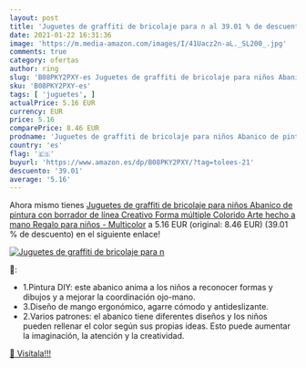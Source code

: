 ```yaml
---
layout: post
title: 'Juguetes de graffiti de bricolaje para n al 39.01 % de descuento'
date: 2021-01-22 16:31:36
image: 'https://m.media-amazon.com/images/I/41Uacz2n-aL._SL200_.jpg'
comments: true
category: ofertas
author: ring
slug: 'B08PKY2PXY-es Juguetes de graffiti de bricolaje para niños Abanico de...'
sku: 'B08PKY2PXY-es'
tags: [ 'juguetes', ]
actualPrice: 5.16 EUR
currency: EUR
price: 5.16
comparePrice: 8.46 EUR
prodname: 'Juguetes de graffiti de bricolaje para niños Abanico de pintura con borrador de línea Creativo Forma múltiple Colorido Arte hecho a mano Regalo para niños - Multicolor'
country: 'es'
flag: '🇪🇸'
buyurl: 'https://www.amazon.es/dp/B08PKY2PXY/?tag=tolees-21'
descuento: '39.01'
average: '5.16'
---
```


Ahora mismo tienes [Juguetes de graffiti de bricolaje para niños Abanico de pintura con borrador de línea Creativo Forma múltiple Colorido Arte hecho a mano Regalo para niños - Multicolor](https://www.amazon.es/dp/B08PKY2PXY/?tag=tolees-21) a 5.16 EUR (original: 8.46 EUR) (39.01 %  de descuento) en el siguiente enlace!

[![Juguetes de graffiti de bricolaje para n](https://m.media-amazon.com/images/I/41Uacz2n-aL._SL200_.jpg)](https://www.amazon.es/dp/B08PKY2PXY/?tag=tolees-21)

🔎:

- 1.Pintura DIY: este abanico anima a los niños a reconocer formas y dibujos y a mejorar la coordinación ojo-mano.
- 3.Diseño de mango ergonómico, agarre cómodo y antideslizante.
- 2.Varios patrones: el abanico tiene diferentes diseños y los niños pueden rellenar el color según sus propias ideas. Esto puede aumentar la imaginación, la atención y la creatividad.

[🛒 Visítala!!!](https://www.amazon.es/dp/B08PKY2PXY/?tag=tolees-21)
